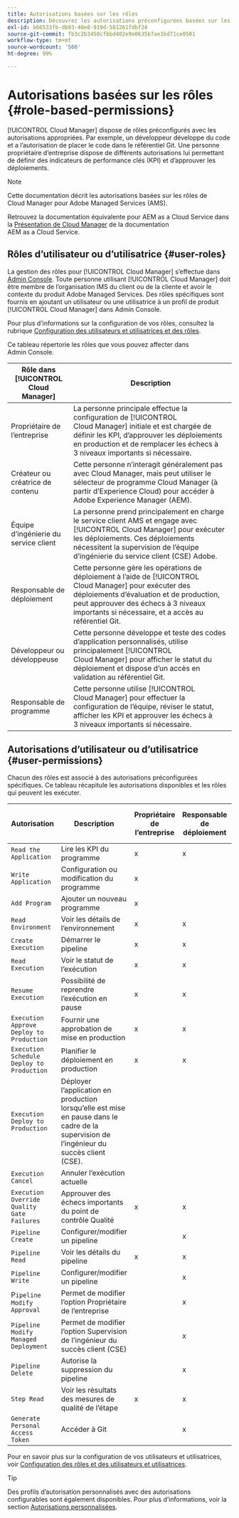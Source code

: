 ```yaml
---
title: Autorisations basées sur les rôles
description: Découvrez les autorisations préconfigurées basées sur les rôles de Cloud Manager pour gérer l’accès à vos ressources cloud.
exl-id: b66533fb-db93-40e8-919d-581261fdbf24
source-git-commit: fb3c2b3450cfbbd402e9e0635b7ae1bd71ce0501
workflow-type: tm+mt
source-wordcount: '560'
ht-degree: 99%

---
```



# Autorisations basées sur les rôles {#role-based-permissions}

[!UICONTROL Cloud Manager] dispose de rôles préconfigurés avec les autorisations appropriées. Par exemple, un développeur développe du code et a l’autorisation de placer le code dans le référentiel Git. Une personne propriétaire d’entreprise dispose de différents autorisations lui permettant de définir des indicateurs de performance clés (KPI) et d’approuver les déploiements.

>[!NOTE]
>
>Cette documentation décrit les autorisations basées sur les rôles de Cloud Manager pour Adobe Managed Services (AMS).
>
>Retrouvez la documentation équivalente pour AEM as a Cloud Service dans la [Présentation de Cloud Manager](https://experienceleague.adobe.com/fr/docs/experience-manager-cloud-service/content/onboarding/concepts/cloud-manager-introduction#role-based-permissions) de la documentation AEM as a Cloud Service.

## Rôles d’utilisateur ou d’utilisatrice {#user-roles}

La gestion des rôles pour [!UICONTROL Cloud Manager] s’effectue dans [Admin Console](https://helpx.adobe.com/fr/enterprise/using/admin-console.html). Toute personne utilisant [!UICONTROL Cloud Manager] doit être membre de l’organisation IMS du client ou de la cliente et avoir le contexte du produit Adobe Managed Services. Des rôles spécifiques sont fournis en ajoutant un utilisateur ou une utilisatrice à un profil de produit [!UICONTROL Cloud Manager] dans Admin Console.

Pour plus d’informations sur la configuration de vos rôles, consultez la rubrique [Configuration des utilisateurs et utilisatrices et des rôles](/help/requirements/users-and-roles.md).

Ce tableau répertorie les rôles que vous pouvez affecter dans Admin Console.

| Rôle dans [!UICONTROL Cloud Manager] | Description |
|---|---|
| Propriétaire de l’entreprise | La personne principale effectue la configuration de [!UICONTROL Cloud Manager] initiale et est chargée de définir les KPI, d’approuver les déploiements en production et de remplacer les échecs à 3 niveaux importants si nécessaire. |
| Créateur ou créatrice de contenu | Cette personne n’interagit généralement pas avec Cloud Manager, mais peut utiliser le sélecteur de programme Cloud Manager (à partir d’Experience Cloud) pour accéder à Adobe Experience Manager (AEM). |
| Équipe d’ingénierie du service client | La personne prend principalement en charge le service client AMS et engage avec [!UICONTROL Cloud Manager] pour exécuter les déploiements. Ces déploiements nécessitent la supervision de l’équipe d’ingénierie du service client (CSE) Adobe. |
| Responsable de déploiement | Cette personne gère les opérations de déploiement à l’aide de [!UICONTROL Cloud Manager] pour exécuter des déploiements d’évaluation et de production, peut approuver des échecs à 3 niveaux importants si nécessaire, et a accès au référentiel Git. |
| Développeur ou développeuse | Cette personne développe et teste des codes d’application personnalisés, utilise principalement [!UICONTROL Cloud Manager] pour afficher le statut du déploiement et dispose d’un accès en validation au référentiel Git. |
| Responsable de programme | Cette personne utilise [!UICONTROL Cloud Manager] pour effectuer la configuration de l’équipe, réviser le statut, afficher les KPI et approuver les échecs à 3 niveaux importants si nécessaire. |

## Autorisations d’utilisateur ou d’utilisatrice {#user-permissions}

Chacun des rôles est associé à des autorisations préconfigurées spécifiques. Ce tableau récapitule les autorisations disponibles et les rôles qui peuvent les exécuter.

| Autorisation | Description | Propriétaire de l’entreprise | Responsable de déploiement | Responsable de programme | Développeur ou développeuse | Ingénieur du service client |
| --- | --- | --- | --- | --- | --- | --- |
| `Read the Application` | Lire les KPI du programme | x | x | x | x | x |
| `Write Application` | Configuration ou modification du programme | x | | | | |
| `Add Program` | Ajouter un nouveau programme | x |  |  |  |  |
| `Read Environment` | Voir les détails de l’environnement | x | x | x | x | x |
| `Create Execution` | Démarrer le pipeline | x | x | x | | |
| `Read Execution` | Voir le statut de l’exécution | x | x | x | x | x |
| `Resume Execution` | Possibilité de reprendre l’exécution en pause | x | x | x | | x |
| `Execution Approve Deploy to Production` | Fournir une approbation de mise en production | x | x | x | | |
| `Execution Schedule Deploy to Production` | Planifier le déploiement en production | x | x | x | | x |
| `Execution Deploy to Production` | Déployer l’application en production lorsqu’elle est mise en pause dans le cadre de la supervision de l’ingénieur du succès client (CSE). |  |  |  |  | x |
| `Execution Cancel` | Annuler l’exécution actuelle |  |  | x |  |  |
| `Execution Override Quality Gate Failures` | Approuver des échecs importants du point de contrôle Qualité | x | x | x |  |  |
| `Pipeline Create` | Configurer/modifier un pipeline |  | x |  |  |  |
| `Pipeline Read` | Voir les détails du pipeline | x | x | x | x | x |
| `Pipeline Write` | Configurer/modifier un pipeline |  | x |  |  |  |
| P`ipeline Modify Approval` | Permet de modifier l’option Propriétaire de l’entreprise |  | x |  |  |  |
| `Pipeline Modify Managed Deployment` | Permet de modifier l’option Supervision de l’ingénieur du succès client (CSE) |  | x |  |  |  |
| `Pipeline Delete` | Autorise la suppression du pipeline |  | x |  |  |  |
| `Step Read` | Voir les résultats des mesures de qualité de l’étape | x | x | x | x | x |
| `Generate Personal Access Token` | Accéder à Git |  | x |  | x |  |

<!-- CQDOC-22080 | Download log files  |  |  | x |  | x |  | -->

Pour en savoir plus sur la configuration de vos utilisateurs et utilisatrices, voir [Configuration des rôles et des utilisateurs et utilisatrices](/help/requirements/users-and-roles.md).

>[!TIP]
>
>Des profils d’autorisation personnalisés avec des autorisations configurables sont également disponibles. Pour plus d’informations, voir la section [Autorisations personnalisées](/help/using/custom-permissions.md).
